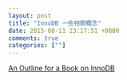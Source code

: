 ```yaml
---
layout: post
title: "InnoDB 一些相關概念"
date: 2015-08-11 23:17:51 +0800
comments: true
categories: [""]
---
```


<!-- more -->

[An Outline for a Book on InnoDB]


[An Outline for a Book on InnoDB]:http://www.xaprb.com/blog/2015/08/08/innodb-book-outline/
